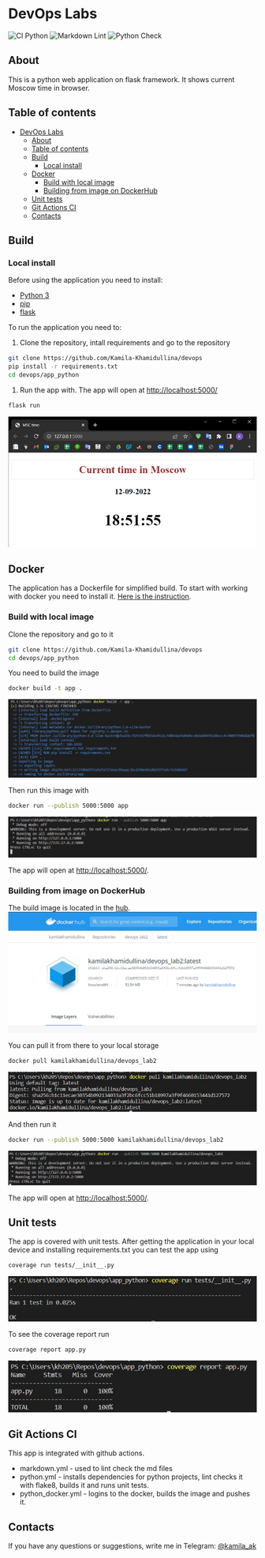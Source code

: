 # DevOps Labs

![CI Python](https://github.com/Kamila-Khamidullina/devops/actions/workflows/python_docker.yml/badge.svg)
![Markdown Lint](https://github.com/Kamila-Khamidullina/devops/actions/workflows/markdown.yml/badge.svg)
![Python Check](https://github.com/Kamila-Khamidullina/devops/actions/workflows/python.yml/badge.svg)

## About

This is a python web application on flask framework.
It shows current Moscow time in browser.

## Table of contents

- [DevOps Labs](#devops-labs)
  - [About](#about)
  - [Table of contents](#table-of-contents)
  - [Build](#build)
    - [Local install](#local-install)
  - [Docker](#docker)
    - [Build with local image](#build-with-local-image)
    - [Building from image on DockerHub](#building-from-image-on-dockerhub)
  - [Unit tests](#unit-tests)
  - [Git Actions CI](#git-actions-ci)
  - [Contacts](#contacts)

## Build

### Local install

Before using the application you need to install:

- [Python 3](https://www.python.org/downloads/)
- [pip](https://pip.pypa.io/en/stable/installation/)
- [flask](https://pypi.org/project/Flask/)

To run the application you need to:

1. Clone the repository, intall requirements and go to
   the repository

```bash
git clone https://github.com/Kamila-Khamidullina/devops
pip install -r requirements.txt
cd devops/app_python
```

1. Run the app with. The app will open at <http://localhost:5000/>

```bash
flask run
```

![app](/assets/app.jpg)

## Docker

The application has a Dockerfile for simplified build.
To start with working with docker you need to install it.
[Here is the instruction](https://docs.docker.com/engine/install/).

### Build with local image

Clone the repository and go to it

```bash
git clone https://github.com/Kamila-Khamidullina/devops
cd devops/app_python
```

You need to build the image

```bash
docker build -t app .
```

![docker-build](/assets/docker_build.jpg)

Then run this image with

```bash
docker run --publish 5000:5000 app
```

![docker-run](/assets/docker_run.jpg)

The app will open at <http://localhost:5000/>.

### Building from image on DockerHub

The build image is located in the [hub](https://hub.docker.com/layers/kamilakhamidullina/devops_lab2/latest/images/sha256-b1c11ecae30354b092134033a3f2bc6fcc51b18997a3f9f4660153441d127572?context=repo).
![hub](/assets/docker_hub.jpg)

You can pull it from there to your local storage

```bash
docker pull kamilakhamidullina/devops_lab2
```

![pull](/assets/docker_pull.jpg)

And then run it

```bash
docker run --publish 5000:5000 kamilakhamidullina/devops_lab2
```

![run](/assets/docker_run_pull.jpg)

The app will open at <http://localhost:5000/>.

## Unit tests

The app is covered with unit tests.
After getting the application in your local device
and installing requirements.txt
you can test the app using

```bash
coverage run tests/__init__.py
```

![run tests](/assets/run_tests.jpg)

To see the coverage report run

```bash
coverage report app.py
```

![report](/assets/report.jpg)

## Git Actions CI

This app is integrated with github actions.

- markdown.yml - used to lint check the md files
- python.yml - installs dependencies for python projects,
  lint checks it with flake8, builds it and runs unit tests.
- python_docker.yml - logins to the docker,
  builds the image and pushes it.

## Contacts

If you have any questions or suggestions, write me in Telegram: [@kamila_ak](https://t.me/kamila_ak)
